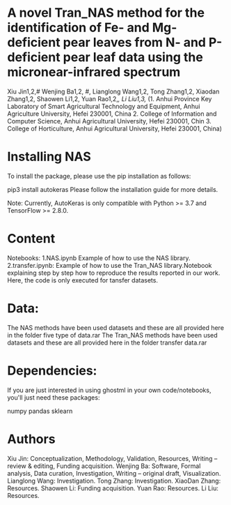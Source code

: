 #  A novel Tran_NAS method for the identification of Fe- and Mg-deficient pear leaves from N- and P-deficient pear leaf data using the micronear-infrared spectrum
Xiu Jin1,2,#  Wenjing Ba1,2, #, Lianglong Wang1,2, Tong Zhang1,2, Xiaodan Zhang1,2, Shaowen Li1,2, Yuan Rao1,2,*, Li Liu1,3,*
(1. Anhui Province Key Laboratory of Smart Agricultural Technology and Equipment, Anhui Agriculture University, Hefei 230001, China
2. College of Information and Computer Science, Anhui Agricultural University, Hefei 230001, Chin
3. College of Horticulture, Anhui Agricultural University, Hefei 230001, China)


# Installing NAS
To install the package, please use the pip installation as follows:

pip3 install autokeras
Please follow the installation guide for more details.

Note: Currently, AutoKeras is only compatible with Python >= 3.7 and TensorFlow >= 2.8.0.
# Content
Notebooks:
1.NAS.ipynb
Example of how to use the NAS library.
2.transfer.ipynb:
Example of how to use the Tran_NAS library.Notebook explaining step by step how to reproduce the results reported in our work. Here, the code is only executed for tansfer datasets.
# Data:
The NAS methods have been used datasets and these are all provided here in the folder five type of data.rar
The Tran_NAS methods have been used datasets and these are all provided here in the folder transfer data.rar
# Dependencies:
If you are just interested in using ghostml in your own code/notebooks, you'll just need these packages:

numpy
pandas
sklearn
# Authors
Xiu Jin: Conceptualization, Methodology, Validation, Resources, Writing – review & editing, Funding acquisition. Wenjing Ba: Software, Formal analysis, Data curation, Investigation, Writing – original draft, Visualization. Lianglong Wang: Investigation. Tong Zhang: Investigation. XiaoDan Zhang: Resources. Shaowen Li: Funding acquisition. Yuan Rao: Resources. Li Liu: Resources.
